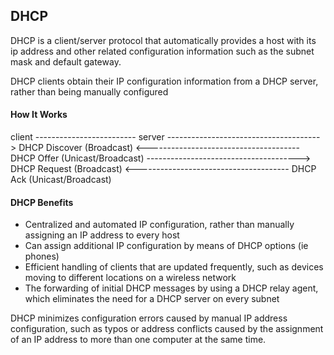 ## DHCP

DHCP is a client/server protocol that automatically provides a host with its ip address and other related configuration information such as the subnet mask and default gateway.

DHCP clients obtain their IP configuration information from a DHCP server, rather than being manually configured

#### How It Works

client ------------------------- server
--------------------------------------> DHCP Discover (Broadcast)
<-------------------------------------- DHCP Offer (Unicast/Broadcast)
--------------------------------------> DHCP Request (Broadcast)
<-------------------------------------- DHCP Ack (Unicast/Broadcast)

#### DHCP Benefits

- Centralized and automated IP configuration, rather than manually assigning an IP address to every host
- Can assign additional IP configuration by means of DHCP options (ie phones)
- Efficient handling of clients that are updated frequently, such as devices moving to different locations on a wireless network
- The forwarding of initial DHCP messages by using a DHCP relay agent, which eliminates the need for a DHCP server on every subnet

DHCP minimizes configuration errors caused by manual IP address configuration, such as typos or address conflicts caused by the assignment of an IP address to more than one computer at the same time. 

